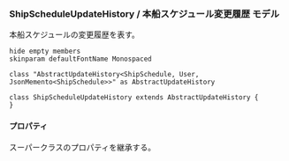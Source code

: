 ### ShipScheduleUpdateHistory / 本船スケジュール変更履歴 モデル

本船スケジュールの変更履歴を表す。

```plantuml
hide empty members
skinparam defaultFontName Monospaced

class "AbstractUpdateHistory<ShipSchedule, User, JsonMemento<ShipSchedule>>" as AbstractUpdateHistory

class ShipScheduleUpdateHistory extends AbstractUpdateHistory {
}
```

#### プロパティ

スーパークラスのプロパティを継承する。

